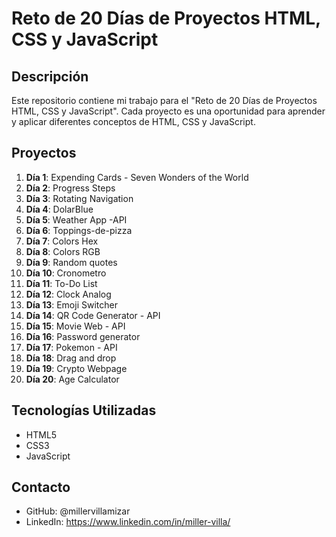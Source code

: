 # Reto de 20 Días de Proyectos HTML, CSS y JavaScript

## Descripción

Este repositorio contiene mi trabajo para el "Reto de 20 Días de Proyectos HTML, CSS y JavaScript". Cada proyecto es una oportunidad para aprender y aplicar diferentes conceptos de HTML, CSS y JavaScript.

## Proyectos

1. **Día 1**: Expending Cards - Seven Wonders of the World
2. **Día 2**: Progress Steps
3. **Día 3**: Rotating Navigation
4. **Día 4**: DolarBlue
5. **Día 5**: Weather App -API
6. **Día 6**: Toppings-de-pizza
7. **Día 7**: Colors Hex
8. **Día 8**: Colors RGB
9. **Día 9**: Random quotes
10. **Día 10**: Cronometro
11. **Día 11**: To-Do List
12. **Día 12**: Clock Analog
13. **Día 13**: Emoji Switcher
14. **Día 14**: QR Code Generator - API
15. **Día 15**: Movie Web - API
16. **Día 16**: Password generator
17. **Día 17**: Pokemon - API
18. **Día 18**: Drag and drop
19. **Día 19**: Crypto Webpage
20. **Día 20**: Age Calculator

## Tecnologías Utilizadas

- HTML5
- CSS3
- JavaScript

## Contacto

- GitHub: @millervillamizar
- LinkedIn: https://www.linkedin.com/in/miller-villa/



